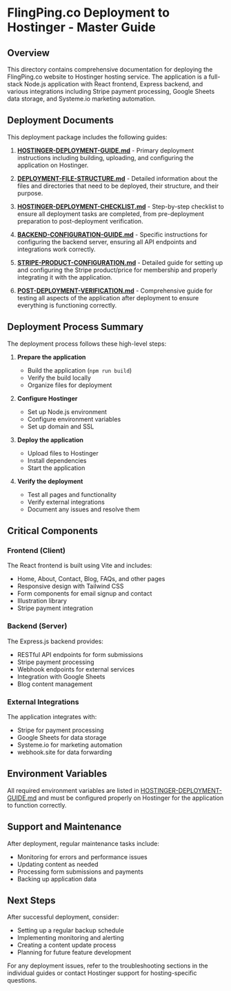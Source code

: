 # FlingPing.co Deployment to Hostinger - Master Guide

## Overview

This directory contains comprehensive documentation for deploying the FlingPing.co website to Hostinger hosting service. The application is a full-stack Node.js application with React frontend, Express backend, and various integrations including Stripe payment processing, Google Sheets data storage, and Systeme.io marketing automation.

## Deployment Documents

This deployment package includes the following guides:

1. **[HOSTINGER-DEPLOYMENT-GUIDE.md](./HOSTINGER-DEPLOYMENT-GUIDE.md)** - Primary deployment instructions including building, uploading, and configuring the application on Hostinger.

2. **[DEPLOYMENT-FILE-STRUCTURE.md](./DEPLOYMENT-FILE-STRUCTURE.md)** - Detailed information about the files and directories that need to be deployed, their structure, and their purpose.

3. **[HOSTINGER-DEPLOYMENT-CHECKLIST.md](./HOSTINGER-DEPLOYMENT-CHECKLIST.md)** - Step-by-step checklist to ensure all deployment tasks are completed, from pre-deployment preparation to post-deployment verification.

4. **[BACKEND-CONFIGURATION-GUIDE.md](./BACKEND-CONFIGURATION-GUIDE.md)** - Specific instructions for configuring the backend server, ensuring all API endpoints and integrations work correctly.

5. **[STRIPE-PRODUCT-CONFIGURATION.md](./STRIPE-PRODUCT-CONFIGURATION.md)** - Detailed guide for setting up and configuring the Stripe product/price for membership and properly integrating it with the application.

6. **[POST-DEPLOYMENT-VERIFICATION.md](./POST-DEPLOYMENT-VERIFICATION.md)** - Comprehensive guide for testing all aspects of the application after deployment to ensure everything is functioning correctly.

## Deployment Process Summary

The deployment process follows these high-level steps:

1. **Prepare the application**
   - Build the application (`npm run build`)
   - Verify the build locally
   - Organize files for deployment

2. **Configure Hostinger**
   - Set up Node.js environment
   - Configure environment variables
   - Set up domain and SSL

3. **Deploy the application**
   - Upload files to Hostinger
   - Install dependencies
   - Start the application

4. **Verify the deployment**
   - Test all pages and functionality
   - Verify external integrations
   - Document any issues and resolve them

## Critical Components

### Frontend (Client)

The React frontend is built using Vite and includes:
- Home, About, Contact, Blog, FAQs, and other pages
- Responsive design with Tailwind CSS
- Form components for email signup and contact
- Illustration library
- Stripe payment integration

### Backend (Server)

The Express.js backend provides:
- RESTful API endpoints for form submissions
- Stripe payment processing
- Webhook endpoints for external services
- Integration with Google Sheets
- Blog content management

### External Integrations

The application integrates with:
- Stripe for payment processing
- Google Sheets for data storage
- Systeme.io for marketing automation
- webhook.site for data forwarding

## Environment Variables

All required environment variables are listed in [HOSTINGER-DEPLOYMENT-GUIDE.md](./HOSTINGER-DEPLOYMENT-GUIDE.md) and must be configured properly on Hostinger for the application to function correctly.

## Support and Maintenance

After deployment, regular maintenance tasks include:
- Monitoring for errors and performance issues
- Updating content as needed
- Processing form submissions and payments
- Backing up application data

## Next Steps

After successful deployment, consider:
- Setting up a regular backup schedule
- Implementing monitoring and alerting
- Creating a content update process
- Planning for future feature development

For any deployment issues, refer to the troubleshooting sections in the individual guides or contact Hostinger support for hosting-specific questions.